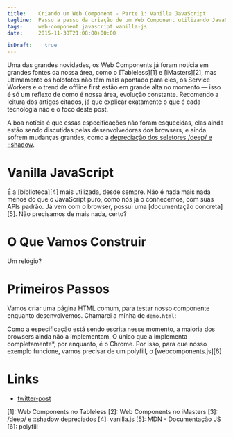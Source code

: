 ```yaml
---
title:    Criando um Web Component - Parte 1: Vanilla JavaScript
tagline:  Passo a passo da criação de um Web Component utilizando JavaScript puro
tags:     web-component javascript vanilla-js
date:     2015-11-30T21:08:00+00:00

isDraft:    true
---
```


Uma das grandes novidades, os Web Components já foram notícia em grandes fontes da nossa área, como o [Tableless][1] e [iMasters][2], mas ultimamente os holofotes não têm mais apontado para eles, os Service Workers e o trend de offline first estão em grande alta no momento — isso é só um reflexo de como é nossa área, evolução constante. Recomendo a leitura dos artigos citados, já que explicar exatamente o que é cada tecnologia não é o foco deste post.

A boa notícia é que essas especificações não foram esquecidas, elas ainda estão sendo discutidas pelas desenvolvedoras dos browsers, e ainda sofrem mudanças grandes, como a [depreciação dos seletores /deep/ e ::shadow](3).

# Vanilla JavaScript
É a [biblioteca][4] mais utilizada, desde sempre. Não é nada mais nada menos do que o JavaScript puro, como nós já o conhecemos, com suas APIs padrão. Já vem com o browser, possui uma [documentação concreta][5]. Não precisamos de mais nada, certo?

# O Que Vamos Construir
Um relógio?

# Primeiros Passos
Vamos criar uma página HTML comum, para testar nosso componente enquanto desenvolvemos. Chamarei a minha de `demo.html`:

Como a especificação está sendo escrita nesse momento, a maioria dos browsers ainda não a implementam. O único que a implementa completamente*, por enquanto, é o Chrome. Por isso, para que nosso exemplo funcione, vamos precisar de um polyfill, o [webcomponents.js][6]

# Links
* [twitter-post](https://github.com/danguilherme/twitter-post/tree/vanilla)


[1]: Web Components no Tableless
[2]: Web Components no iMasters
[3]: /deep/ e ::shadow depreciados
[4]: vanilla.js
[5]: MDN - Documentação JS
[6]: polyfill
